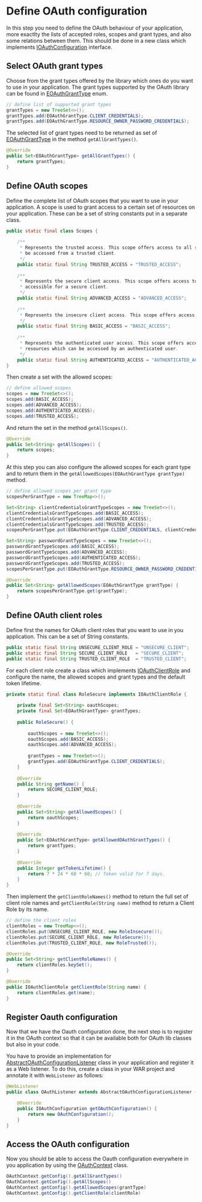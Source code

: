 # Define OAuth configuration

In this step you need to define the OAuth behaviour of your application, more exactlty the lists of accepted roles, scopes and grant types, and also some relations between them. This should be done in a new class which implements [IOAuthConfiguration][IOAuthConfiguration] interface.

## Select OAuth grant types

Choose from the grant types offered by the library which ones do you want to use in your application. The grant types supported by the OAuth library can be found in [EOAuthGrantType][EOAuthGrantType] enum.

```java
// define list of supported grant types
grantTypes = new TreeSet<>();
grantTypes.add(EOAuthGrantType.CLIENT_CREDENTIALS);
grantTypes.add(EOAuthGrantType.RESOURCE_OWNER_PASSWORD_CREDENTIALS);
```

The selected list of grant types need to be returned as set of [EOAuthGrantType][EOAuthGrantType] in the method `getAllGrantTypes()`.

```java
@Override
public Set<EOAuthGrantType> getAllGrantTypes() {
	return grantTypes;
}
```

## Define OAuth scopes

Define the complete list of OAuth scopes that you want to use in your application. A scope is used to grant access to a certain set of resources on your application. These can be a set of string constants put in a separate class.

```java
public static final class Scopes {
	
	/**
	 * Represents the trusted access. This scope offers access to all resources which can
	 * be accessed from a trusted client.
	 */
	public static final String TRUSTED_ACCESS = "TRUSTED_ACCESS";
	
	/**
	 * Represents the secure client access. This scope offers access to all resources
	 * accessible for a secure client.
	 */
	public static final String ADVANCED_ACCESS = "ADVANCED_ACCESS";
	
	/**
	 * Represents the insecure client access. This scope offers access to all GET resources.
	 */
	public static final String BASIC_ACCESS = "BASIC_ACCESS";
	
	/**
	 * Represents the authenticated user access. This scope offers access to all
	 * resources which can be accessed by an authenticated user.
	 */
	public static final String AUTHENTICATED_ACCESS = "AUTHENTICATED_ACCESS";
}
```

Then create a set with the allowed scopes:

```java
// define allowed scopes
scopes = new TreeSet<>();
scopes.add(BASIC_ACCESS);
scopes.add(ADVANCED_ACCESS);
scopes.add(AUTHENTICATED_ACCESS);
scopes.add(TRUSTED_ACCESS);
```
And return the set in the method `getAllScopes()`.

```java
@Override
public Set<String> getAllScopes() {
	return scopes;
}
```
At this step you can also configure the allowed scopes for each grant type and to return them in the `getAllowedScopes(EOAuthGrantType grantType)` method.

```java
// define allowed scopes per grant type
scopesPerGrantType = new TreeMap<>();

Set<String> clientCredentialsGrantTypeScopes = new TreeSet<>();
clientCredentialsGrantTypeScopes.add(BASIC_ACCESS);
clientCredentialsGrantTypeScopes.add(ADVANCED_ACCESS);
clientCredentialsGrantTypeScopes.add(TRUSTED_ACCESS);
scopesPerGrantType.put(EOAuthGrantType.CLIENT_CREDENTIALS, clientCredentialsGrantTypeScopes);

Set<String> passwordGrantTypeScopes = new TreeSet<>();
passwordGrantTypeScopes.add(BASIC_ACCESS);
passwordGrantTypeScopes.add(ADVANCED_ACCESS);
passwordGrantTypeScopes.add(AUTHENTICATED_ACCESS);
passwordGrantTypeScopes.add(TRUSTED_ACCESS);
scopesPerGrantType.put(EOAuthGrantType.RESOURCE_OWNER_PASSWORD_CREDENTIALS, passwordGrantTypeScopes);
```

```java
@Override
public Set<String> getAllowedScopes(EOAuthGrantType grantType) {
	return scopesPerGrantType.get(grantType);
}
```

## Define OAuth client roles

Define first the names for OAuth client roles that you want to use in you application. This can be a set of String constants.

```java
public static final String UNSECURE_CLIENT_ROLE = "UNSECURE_CLIENT";
public static final String SECURE_CLIENT_ROLE   = "SECURE_CLIENT";
public static final String TRUSTED_CLIENT_ROLE  = "TRUSTED_CLIENT";
```

For each client role create a class which implements [IOAuthClientRole][IOAuthClientRole] and configure the name, the allowed scopes and grant types and the default token lifetime.

```java
private static final class RoleSecure implements IOAuthClientRole {
	
	private final Set<String> oauthScopes;
	private final Set<EOAuthGrantType> grantTypes;
	
	public RoleSecure() {
	
		oauthScopes = new TreeSet<>();
		oauthScopes.add(BASIC_ACCESS);
		oauthScopes.add(ADVANCED_ACCESS);
		
		grantTypes = new TreeSet<>();
		grantTypes.add(EOAuthGrantType.CLIENT_CREDENTIALS);
	}
	
	@Override
	public String getName() {
		return SECURE_CLIENT_ROLE;
	}
	
	@Override
	public Set<String> getAllowedScopes() {
		return oauthScopes;
	}
	
	@Override
	public Set<EOAuthGrantType> getAllowedOAuthGrantTypes() {
		return grantTypes;
	}
	
	@Override
	public Integer getTokenLifetime() {
		return 7 * 24 * 60 * 60; // Token valid for 7 days.
	}
}
```

Then implement the `getClientRoleNames()` method to return the full set of client role names and `getClientRole(String name)` method to return a Client Role by its name.

```java
// define the client roles
clientRoles = new TreeMap<>();
clientRoles.put(UNSECURE_CLIENT_ROLE, new RoleInsecure());
clientRoles.put(SECURE_CLIENT_ROLE, new RoleSecure());
clientRoles.put(TRUSTED_CLIENT_ROLE, new RoleTrusted());
```

```java
@Override
public Set<String> getClientRoleNames() {
	return clientRoles.keySet();
}

@Override
public IOAuthClientRole getClientRole(String name) {
	return clientRoles.get(name);
}		
```

## Register Oauth configuration

Now that we have the Oauth configuration done, the next step is to register it in the OAuth context so that it can be available both for OAuth lib classes but also in your code.


You have to provide an implementation for [AbstractOAuthConfigurationListener][AbstractOAuthConfigurationListener] class in your application and register it as a Web listener. To do this, create a class in your WAR project and annotate it with `WebListener` as follows:

```java
@WebListener
public class OAuthListener extends AbstractOAuthConfigurationListener {

	@Override
	public IOAuthConfiguration getOAuthConfiguration() {
		return new OAuthConfiguration();
	}
}
```

## Access the OAuth configuration

Now you should be able to access the Oauth configuration everywhere in you application by using the [OAuthContext][OAuthContext] class.

```java
OAuthContext.getConfig().getAllGrantTypes()
OAuthContext.getConfig().getAllScopes()
OAuthContext.getConfig().getAllowedScopes(grantType)
OAuthContext.getConfig().getClientRole(clientRole)
```



[IOAuthConfiguration]: src/main/java/com/forbesdigital/jee/oauth/configuration/IOAuthConfiguration.java
[EOAuthGrantType]: src/main/java/com/forbesdigital/jee/oauth/configuration/EOAuthGrantType.java
[IOAuthClientRole]: src/main/java/com/forbesdigital/jee/oauth/configuration/IOAuthClientRole.java
[AbstractOAuthConfigurationListener]: src/main/java/com/forbesdigital/jee/oauth/configuration/AbstractOAuthConfigurationListener.java
[OAuthContext]: src/main/java/com/forbesdigital/jee/oauth/configuration/OAuthContext.java